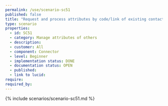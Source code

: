 ```yaml
---
permalink: /use/scenario-sc51
published: false
title: "Request and process attributes by code/link of existing contacts"
type: scenario
properties:
  - id: SC51
  - category: Manage attributes of others
  - description:
  - customer: All
  - component: Connector
  - level: Beginner
  - implementation status: DONE
  - documentation status: OPEN
  - published:
  - link to lucid:
require:
required_by:
---
```


{% include scenarios/scenario-sc51.md %}